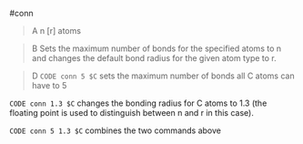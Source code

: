 #conn

>A n [r] atoms

>B Sets the maximum number of bonds for the specified atoms to n and changes the default bond radius for the given atom type to r.

>D `CODE conn 5 $C` sets the maximum number of bonds all C atoms can have to 5

`CODE conn 1.3 $C` changes the bonding radius for C atoms to 1.3 (the floating point is used to distinguish between n and r in this case).

`CODE conn 5 1.3 $C` combines the two commands above
